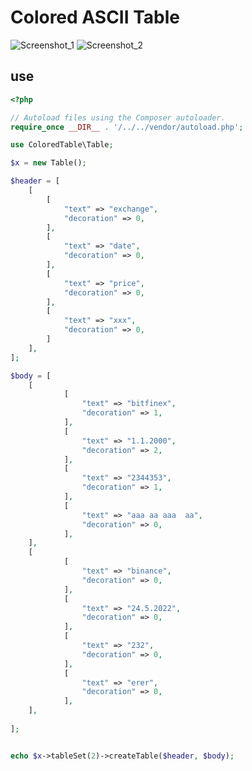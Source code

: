 # Colored ASCII Table

![Screenshot_1](https://user-images.githubusercontent.com/24494815/155949986-779973b0-65a9-4d2a-93dd-40985511fbbf.png)
![Screenshot_2](https://user-images.githubusercontent.com/24494815/155949996-6e677bd1-a02d-4d72-bf49-c55195db74b2.png)

## use
```php
<?php

// Autoload files using the Composer autoloader.
require_once __DIR__ . '/../../vendor/autoload.php';

use ColoredTable\Table;

$x = new Table();

$header = [
    [
        [
            "text" => "exchange",
            "decoration" => 0,
        ],
        [
            "text" => "date",
            "decoration" => 0,
        ],
        [
            "text" => "price",
            "decoration" => 0,
        ],
        [
            "text" => "xxx",
            "decoration" => 0,
        ]
    ],
];

$body = [
    [
            [
                "text" => "bitfinex",
                "decoration" => 1,
            ],
            [
                "text" => "1.1.2000",
                "decoration" => 2,
            ],    
            [
                "text" => "2344353",
                "decoration" => 1,
            ],    
            [
                "text" => "aaa aa aaa  aa",
                "decoration" => 0,
            ],
    ],
    [
            [
                "text" => "binance",
                "decoration" => 0,
            ],
            [
                "text" => "24.5.2022",
                "decoration" => 0,
            ], 
            [
                "text" => "232",
                "decoration" => 0,
            ], 
            [
                "text" => "erer",
                "decoration" => 0,
            ],    
    ],
   
];


echo $x->tableSet(2)->createTable($header, $body);
```